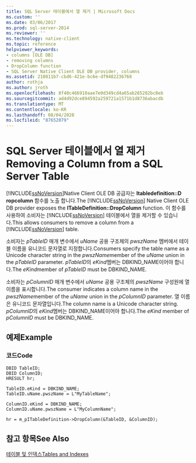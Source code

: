 ```yaml
---
title: SQL Server 테이블에서 열 제거 | Microsoft Docs
ms.custom: ''
ms.date: 03/06/2017
ms.prod: sql-server-2014
ms.reviewer: ''
ms.technology: native-client
ms.topic: reference
helpviewer_keywords:
- columns [OLE DB]
- removing columns
- DropColumn function
- SQL Server Native Client OLE DB provider, columns
ms.assetid: 210811b7-cbd6-421e-bc6e-df9482236768
author: rothja
ms.author: jroth
ms.openlocfilehash: 8f40c466910aae7e0d349cd4a65ab265282bc8eb
ms.sourcegitcommit: ad4d92dce894592a259721a1571b1d8736abacdb
ms.translationtype: MT
ms.contentlocale: ko-KR
ms.lasthandoff: 08/04/2020
ms.locfileid: "87652079"
---
```

# <a name="removing-a-column-from-a-sql-server-table"></a><span data-ttu-id="015a1-102">SQL Server 테이블에서 열 제거</span><span class="sxs-lookup"><span data-stu-id="015a1-102">Removing a Column from a SQL Server Table</span></span>
  <span data-ttu-id="015a1-103">[!INCLUDE[ssNoVersion](../../includes/ssnoversion-md.md)]Native Client OLE DB 공급자는 **Itabledefinition::D ropcolumn** 함수를 노출 합니다.</span><span class="sxs-lookup"><span data-stu-id="015a1-103">The [!INCLUDE[ssNoVersion](../../includes/ssnoversion-md.md)] Native Client OLE DB provider exposes the **ITableDefinition::DropColumn** function.</span></span> <span data-ttu-id="015a1-104">이 함수를 사용하여 소비자는 [!INCLUDE[ssNoVersion](../../includes/ssnoversion-md.md)] 테이블에서 열을 제거할 수 있습니다.</span><span class="sxs-lookup"><span data-stu-id="015a1-104">This allows consumers to remove a column from a [!INCLUDE[ssNoVersion](../../includes/ssnoversion-md.md)] table.</span></span>  
  
 <span data-ttu-id="015a1-105">소비자는 *pTableID* 매개 변수에서 *uName* 공용 구조체의 *pwszName* 멤버에서 테이블 이름을 유니코드 문자열로 지정합니다.</span><span class="sxs-lookup"><span data-stu-id="015a1-105">Consumers specify the table name as a Unicode character string in the *pwszName*member of the *uName* union in the *pTableID* parameter.</span></span> <span data-ttu-id="015a1-106">*pTableID*의 *eKind*멤버는 DBKIND_NAME이어야 합니다.</span><span class="sxs-lookup"><span data-stu-id="015a1-106">The *eKind*member of *pTableID* must be DBKIND_NAME.</span></span>  
  
 <span data-ttu-id="015a1-107">소비자는 *pColumnID* 매개 변수에서 *uName* 공용 구조체의 *pwszName* 구성원에 열 이름을 표시합니다.</span><span class="sxs-lookup"><span data-stu-id="015a1-107">The consumer indicates a column name in the *pwszName*member of the *uName* union in the *pColumnID* parameter.</span></span> <span data-ttu-id="015a1-108">열 이름은 유니코드 문자열입니다.</span><span class="sxs-lookup"><span data-stu-id="015a1-108">The column name is a Unicode character string.</span></span> <span data-ttu-id="015a1-109">*pColumnID*의 *eKind*멤버는 DBKIND_NAME이어야 합니다.</span><span class="sxs-lookup"><span data-stu-id="015a1-109">The *eKind* member of *pColumnID* must be DBKIND_NAME.</span></span>  
  
## <a name="example"></a><span data-ttu-id="015a1-110">예제</span><span class="sxs-lookup"><span data-stu-id="015a1-110">Example</span></span>  
  
### <a name="code"></a><span data-ttu-id="015a1-111">코드</span><span class="sxs-lookup"><span data-stu-id="015a1-111">Code</span></span>  
  
```  
DBID TableID;  
DBID ColumnID;  
HRESULT hr;  
  
TableID.eKind = DBKIND_NAME;  
TableID.uName.pwszName = L"MyTableName";  
  
ColumnID.eKind = DBKIND_NAME;  
ColumnID.uName.pwszName = L"MyColumnName";  
  
hr = m_pITableDefinition->DropColumn(&TableID, &ColumnID);  
```  
  
## <a name="see-also"></a><span data-ttu-id="015a1-112">참고 항목</span><span class="sxs-lookup"><span data-stu-id="015a1-112">See Also</span></span>  
 [<span data-ttu-id="015a1-113">테이블 및 인덱스</span><span class="sxs-lookup"><span data-stu-id="015a1-113">Tables and Indexes</span></span>](tables-and-indexes.md)  
  
  
